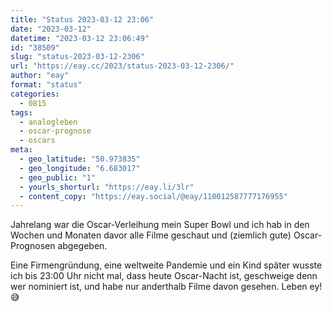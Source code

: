 ```yaml
---
title: "Status 2023-03-12 23:06"
date: "2023-03-12"
datetime: "2023-03-12 23:06:49"
id: "38509"
slug: "status-2023-03-12-2306"
url: "https://eay.cc/2023/status-2023-03-12-2306/"
author: "eay"
format: "status"
categories:
  - 0815
tags:
  - analogleben
  - oscar-prognose
  - oscars
meta:
  - geo_latitude: "50.973835"
  - geo_longitude: "6.683017"
  - geo_public: "1"
  - yourls_shorturl: "https://eay.li/3lr"
  - content_copy: "https://eay.social/@eay/110012587777176955"
---
```


Jahrelang war die Oscar-Verleihung mein Super Bowl und ich hab in den Wochen und Monaten davor alle Filme geschaut und (ziemlich gute) Oscar-Prognosen abgegeben.

Eine Firmengründung, eine weltweite Pandemie und ein Kind später wusste ich bis 23:00 Uhr nicht mal, dass heute Oscar-Nacht ist, geschweige denn wer nominiert ist, und habe nur anderthalb Filme davon gesehen. Leben ey! 😅
